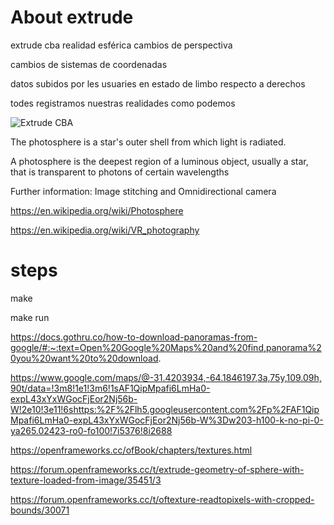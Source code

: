 # About extrude

extrude cba realidad esférica cambios de perspectiva

cambios de sistemas de coordenadas

datos subidos por les usuaries en estado de limbo respecto a derechos

todes registramos nuestras realidades como podemos

![Extrude CBA](bin/data/terminal.png)


The photosphere is a star's outer shell from which light is radiated.


A photosphere is the deepest region of a luminous object, usually a star, that is transparent to photons of certain wavelengths

Further information: Image stitching and Omnidirectional camera


https://en.wikipedia.org/wiki/Photosphere

https://en.wikipedia.org/wiki/VR_photography



# steps
make

make run

https://docs.gothru.co/how-to-download-panoramas-from-google/#:~:text=Open%20Google%20Maps%20and%20find,panorama%20you%20want%20to%20download.

https://www.google.com/maps/@-31.4203934,-64.1846197,3a,75y,109.09h,90t/data=!3m8!1e1!3m6!1sAF1QipMpafi6LmHa0-expL43xYxWGocFjEor2Nj56b-W!2e10!3e11!6shttps:%2F%2Flh5.googleusercontent.com%2Fp%2FAF1QipMpafi6LmHa0-expL43xYxWGocFjEor2Nj56b-W%3Dw203-h100-k-no-pi-0-ya265.02423-ro0-fo100!7i5376!8i2688

https://openframeworks.cc/ofBook/chapters/textures.html

https://forum.openframeworks.cc/t/extrude-geometry-of-sphere-with-texture-loaded-from-image/35451/3

https://forum.openframeworks.cc/t/oftexture-readtopixels-with-cropped-bounds/30071
